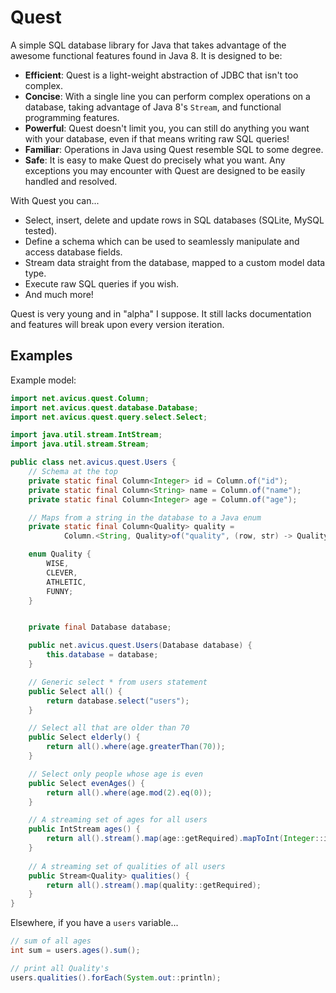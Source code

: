 # Quest
A simple SQL database library for Java that takes advantage of the awesome
functional features found in Java 8. It is designed to be:

* **Efficient**: Quest is a light-weight abstraction of JDBC that isn't too complex.
* **Concise**: With a single line you can perform complex operations on a database, taking
  advantage of Java 8's `Stream`, and functional programming features.
* **Powerful**: Quest doesn't limit you, you can still do anything you want with your database,
  even if that means writing raw SQL queries!
* **Familiar**: Operations in Java using Quest resemble SQL to some degree.
* **Safe**: It is easy to make Quest do precisely what you want. Any exceptions you may
  encounter with Quest are designed to be easily handled and resolved.

With Quest you can...
* Select, insert, delete and update rows in SQL databases (SQLite, MySQL tested).
* Define a schema which can be used to seamlessly manipulate and access database fields.
* Stream data straight from the database, mapped to a custom model data type.
* Execute raw SQL queries if you wish.
* And much more!

Quest is very young and in "alpha" I suppose. It still lacks documentation and features
will break upon every version iteration.

## Examples

Example model:

```java
import net.avicus.quest.Column;
import net.avicus.quest.database.Database;
import net.avicus.quest.query.select.Select;

import java.util.stream.IntStream;
import java.util.stream.Stream;

public class net.avicus.quest.Users {
    // Schema at the top
    private static final Column<Integer> id = Column.of("id");
    private static final Column<String> name = Column.of("name");
    private static final Column<Integer> age = Column.of("age");

    // Maps from a string in the database to a Java enum
    private static final Column<Quality> quality =
            Column.<String, Quality>of("quality", (row, str) -> Quality.valueOf(str));

    enum Quality {
        WISE,
        CLEVER,
        ATHLETIC,
        FUNNY;
    }


    private final Database database;

    public net.avicus.quest.Users(Database database) {
        this.database = database;
    }

    // Generic select * from users statement
    public Select all() {
        return database.select("users");
    }

    // Select all that are older than 70
    public Select elderly() {
        return all().where(age.greaterThan(70));
    }

    // Select only people whose age is even
    public Select evenAges() {
        return all().where(age.mod(2).eq(0));
    }

    // A streaming set of ages for all users
    public IntStream ages() {
        return all().stream().map(age::getRequired).mapToInt(Integer::intValue);
    }
    
    // A streaming set of qualities of all users
    public Stream<Quality> qualities() {
        return all().stream().map(quality::getRequired);
    }
}
```

Elsewhere, if you have a `users` variable...

```java
// sum of all ages
int sum = users.ages().sum();

// print all Quality's
users.qualities().forEach(System.out::println);
```